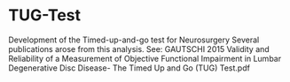 # TUG-Test
Development of the Timed-up-and-go test for Neurosurgery
Several publications arose from this analysis. 
See: GAUTSCHI 2015 Validity and Reliability of a Measurement of  Objective Functional Impairment in Lumbar  Degenerative Disc Disease- The Timed Up and  Go (TUG) Test.pdf
